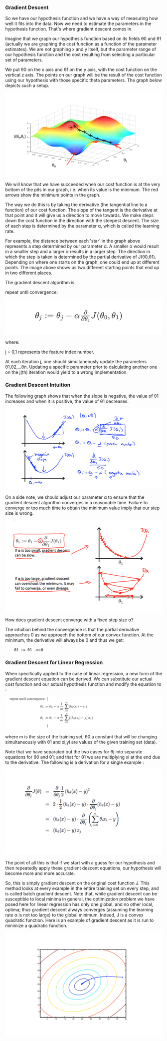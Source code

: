 ### Gradient Descent

So we have our hypothesis function and we have a way of measuring how well it fits into the data. Now we need to estimate the parameters in the hypothesis function. That's where gradient descent comes in.

Imagine that we graph our hypothesis function based on its fields θ0 and θ1 (actually we are graphing the cost function as a function of the parameter estimates). We are not graphing x and y itself, but the parameter range of our hypothesis function and the cost resulting from selecting a particular set of parameters.

We put θ0 on the x axis and θ1 on the y axis, with the cost function on the vertical z axis. The points on our graph will be the result of the cost function using our hypothesis with those specific theta parameters. The graph below depicts such a setup.

![alt text](/Week_1/ModelRepresentation/Assets/9.png)

We will know that we have succeeded when our cost function is at the very bottom of the pits in our graph, i.e. when its value is the minimum. The red arrows show the minimum points in the graph.

The way we do this is by taking the derivative (the tangential line to a function) of our cost function. The slope of the tangent is the derivative at that point and it will give us a direction to move towards. We make steps down the cost function in the direction with the steepest descent. The size of each step is determined by the parameter α, which is called the learning rate.

For example, the distance between each 'star' in the graph above represents a step determined by our parameter α. A smaller α would result in a smaller step and a larger α results in a larger step. The direction in which the step is taken is determined by the partial derivative of J(θ0,θ1). Depending on where one starts on the graph, one could end up at different points. The image above shows us two different starting points that end up in two different places.

The gradient descent algorithm is:

repeat until convergence:

![alt text](/Week_1/ModelRepresentation/Assets/10.png)

where:

j = 0,1 represents the feature index number.

At each iteration j, one should simultaneously update the parameters θ1,θ2,...θn. Updating a specific parameter prior to calculating another one on the j(th) iteration would yield to a wrong implementation.

### Gradient Descent Intuition

The following graph shows that when the slope is negative, the value of θ1 increases and when it is positive, the value of θ1 decreases.

![alt text](/Week_1/ModelRepresentation/Assets/11.png)

On a side note, we should adjust our parameter α to ensure that the gradient descent algorithm converges in a reasonable time. Failure to converge or too much time to obtain the minimum value imply that our step size is wrong.

![alt text](/Week_1/ModelRepresentation/Assets/12.png)

How does gradient descent converge with a fixed step size α?

The intuition behind the convergence is that the partial derivative approaches 0 as we approach the bottom of our convex function. At the minimum, the derivative will always be 0 and thus we get:

		θ1 := θ1 −α∗0

### Gradient Descent for Linear Regression

When specifically applied to the case of linear regression, a new form of the gradient descent equation can be derived. We can substitute our actual cost function and our actual hypothesis function and modify the equation to :

![alt text](/Week_1/ModelRepresentation/Assets/13.png)

where m is the size of the training set, θ0 a constant that will be changing simultaneously with θ1 and xi,yi are values of the given training set (data).

Note that we have separated out the two cases for θj into separate equations for θ0​	and θ1; and that for θ1	we are multiplying xi at the end due to the derivative. The following is a derivation for a single example :

![alt text](/Week_1/ModelRepresentation/Assets/14.png)

The point of all this is that if we start with a guess for our hypothesis and then repeatedly apply these gradient descent equations, our hypothesis will become more and more accurate.

So, this is simply gradient descent on the original cost function J. This method looks at every example in the entire training set on every step, and is called batch gradient descent. Note that, while gradient descent can be susceptible to local minima in general, the optimization problem we have posed here for linear regression has only one global, and no other local, optima; thus gradient descent always converges (assuming the learning rate α is not too large) to the global minimum. Indeed, J is a convex quadratic function. 
Here is an example of gradient descent as it is run to minimize a quadratic function.

![alt text](/Week_1/ModelRepresentation/Assets/15.png)